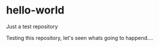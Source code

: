 # hello-world
Just a test repository

Testing this repository, let's seen whats going to happend....

